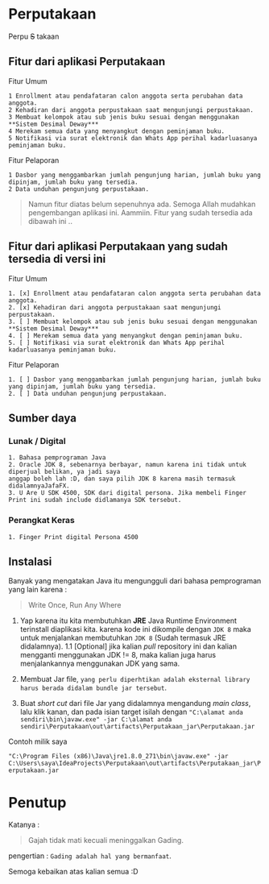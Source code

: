 # Perputakaan

Perpu ~~S~~ takaan


## Fitur dari aplikasi Perputakaan
Fitur Umum
```
1 Enrollment atau pendafataran calon anggota serta perubahan data anggota. 
2 Kehadiran dari anggota perpustakaan saat mengunjungi perpustakaan.
3 Membuat kelompok atau sub jenis buku sesuai dengan menggunakan **Sistem Desimal Deway***
4 Merekam semua data yang menyangkut dengan peminjaman buku.
5 Notifikasi via surat elektronik dan Whats App perihal kadarluasanya peminjaman buku.
```
Fitur Pelaporan
```
1 Dasbor yang menggambarkan jumlah pengunjung harian, jumlah buku yang dipinjam, jumlah buku yang tersedia.
2 Data unduhan pengunjung perpustakaan.
```

> Namun fitur diatas belum sepenuhnya ada. 
Semoga Allah mudahkan pengembangan aplikasi ini. Aammiin.
Fitur yang sudah tersedia ada dibawah ini ..

## Fitur dari aplikasi Perputakaan yang sudah tersedia di versi ini
Fitur Umum
```
1. [x] Enrollment atau pendafataran calon anggota serta perubahan data anggota. 
2. [x] Kehadiran dari anggota perpustakaan saat mengunjungi perpustakaan.
3. [ ] Membuat kelompok atau sub jenis buku sesuai dengan menggunakan **Sistem Desimal Deway***
4. [ ] Merekam semua data yang menyangkut dengan peminjaman buku.
5. [ ] Notifikasi via surat elektronik dan Whats App perihal kadarluasanya peminjaman buku.
```

Fitur Pelaporan
```
1. [ ] Dasbor yang menggambarkan jumlah pengunjung harian, jumlah buku yang dipinjam, jumlah buku yang tersedia.
2. [ ] Data unduhan pengunjung perpustakaan.
```

## Sumber daya
### Lunak / Digital
```
1. Bahasa pemprograman Java
2. Oracle JDK 8, sebenarnya berbayar, namun karena ini tidak untuk diperjual belikan, ya jadi saya 
anggap boleh lah :D, dan saya pilih JDK 8 karena masih termasuk didalamnyaJafaFX.
3. U Are U SDK 4500, SDK dari digital persona. Jika membeli Finger Print ini sudah include didlamanya SDK tersebut.
```
### Perangkat Keras
```
1. Finger Print digital Persona 4500
```

## Instalasi
Banyak yang mengatakan Java itu mengungguli dari bahasa pemprograman yang lain karena :
> Write Once, Run Any Where
1. Yap karena itu kita membutuhkan **JRE** Java Runtime Environment terinstall diaplikasi kita.
karena kode ini dikompile dengan `JDK 8` maka untuk menjalankan membutuhkan `JDK 8` (Sudah termasuk JRE didalamnya).
1.1 [Optional] jika kalian _pull_ repository ini dan kalian mengganti menggunakan JDK != 8, maka kalian juga harus menjalankannya menggunakan JDK yang sama.

2. Membuat Jar file, `yang perlu diperhtikan adalah eksternal library harus berada didalam bundle jar tersebut`.

3. Buat _short cut_ dari file Jar yang didalamnya mengandung *main class*, lalu klik kanan, dan pada isian target isilah dengan
```"C:\alamat anda sendiri\bin\javaw.exe" -jar C:\alamat anda sendiri\Perputakaan\out\artifacts\Perputakaan_jar\Perputakaan.jar```

Contoh milik saya

```"C:\Program Files (x86)\Java\jre1.8.0_271\bin\javaw.exe" -jar C:\Users\saya\IdeaProjects\Perputakaan\out\artifacts\Perputakaan_jar\Perputakaan.jar```

# Penutup
Katanya :
> Gajah tidak mati kecuali meninggalkan Gading.

pengertian :
` Gading adalah hal yang bermanfaat `.


Semoga kebaikan atas kalian semua :D
